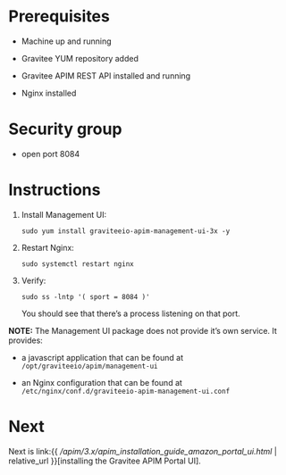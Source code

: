 # Prerequisites

-   Machine up and running

-   Gravitee YUM repository added

-   Gravitee APIM REST API installed and running

-   Nginx installed

# Security group

-   open port 8084

# Instructions

1.  Install Management UI:

        sudo yum install graviteeio-apim-management-ui-3x -y

2.  Restart Nginx:

        sudo systemctl restart nginx

3.  Verify:

        sudo ss -lntp '( sport = 8084 )'

    You should see that there’s a process listening on that port.

**NOTE:** The Management UI package does not provide it’s own service.
It provides:

-   a javascript application that can be found at
    `/opt/graviteeio/apim/management-ui`

-   an Nginx configuration that can be found at
    `/etc/nginx/conf.d/graviteeio-apim-management-ui.conf`

# Next

Next is link:{{
*/apim/3.x/apim\_installation\_guide\_amazon\_portal\_ui.html* |
relative\_url }}\[installing the Gravitee APIM Portal UI\].
